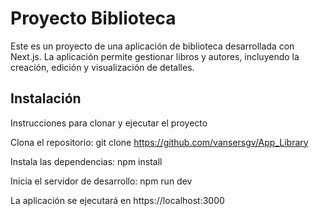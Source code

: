 # Proyecto Biblioteca

Este es un proyecto de una aplicación de biblioteca desarrollada con Next.js. La aplicación permite gestionar libros y autores, incluyendo la creación, edición y visualización de detalles.


## Instalación

  
Instrucciones para clonar y ejecutar el proyecto

Clona el repositorio:
git clone https://github.com/vansersgv/App_Library

Instala las dependencias:
npm install

Inicia el servidor de desarrollo:
npm run dev

La aplicación se ejecutará en https://localhost:3000